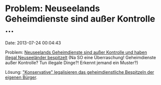 Problem: Neuseelands Geheimdienste sind außer Kontrolle \...
============================================================

Date: 2013-07-24 00:04:43

Problem: [Neuseelands Geheimdienste sind außer Kontrolle und haben
illegal Neuseeländer
bespitzelt](http://www.nzherald.co.nz/nz/news/article.cfm?c_id=1&objectid=10876344)
(Na SO eine Überraschung! Geheimdienste außer Kontrolle? Tun illegale
Dinge?! Erkennt jemand ein Muster?)

Lösung: [\"Konservative\" legalisieren das geheimdienstliche Bespitzeln
der eigenen
Bürger](http://www.nzherald.co.nz/nz/news/article.cfm?c_id=1&objectid=10901674).
